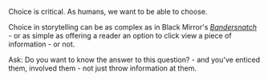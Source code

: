 Choice is critical. As humans, we want to be able to choose.

Choice in storytelling can be as complex as in Black Mirror's _[Bandersnatch](https://en.wikipedia.org/wiki/Black_Mirror:_Bandersnatch)_ - or as simple as offering a reader an option to click view a piece of information - or not.

Ask: Do you want to know the answer to this question? - and you've enticed them, involved them - not just throw information at them.